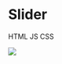 # Slider
HTML JS CSS

<picture>
<source 
  srcset="https://github-readme-stats.vercel.app/api?username=ShivaShirsath&show_icons=true&icon_color=F80&text_color=FFF&hide_title=true&border_color=426&include_all_commits=true&bg_color=000&title_color=0F0&border_radius=25"
  media="(prefers-color-scheme: dark)"
/>
<source
  srcset="https://github-readme-stats.vercel.app/api?username=ShivaShirsath&show_icons=true&icon_color=F80&text_color=000&hide_title=true&border_color=624&include_all_commits=true&bg_color=fff&title_color=080&border_radius=25"
  media="(prefers-color-scheme: light), (prefers-color-scheme: no-preference)"
/>
<img src="https://github-readme-stats.vercel.app/api?username=ShivaShirsath&show_icons=true&icon_color=F80&text_color=aaa&hide_title=true&border_color=888&include_all_commits=true&bg_color=90,000,000,000&title_color=0A0&border_radius=25" />
</picture>
